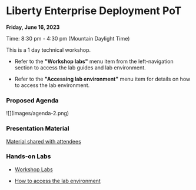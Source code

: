 # Liberty Enterprise Deployment PoT

<!--
![](images/bcbs-sc.png)
-->

**Friday, June 16, 2023** 

Time: 8:30 pm - 4:30 pm (Mountain Daylight Time)

This is a 1 day technical workshop.  
  
  - Refer to the **"Workshop labs"** menu item from the left-navigation section to access the lab guides and lab environment. 
  
  - Refer to the **"Accessing lab environment"** menu item for details on how to access the lab environment. 
  
  
<h3 style="color:black">Proposed Agenda</h3>
![](images/agenda-2.png)



<h3 style="color:black">Presentation Material</h3>

[Material shared with attendees](https://ibm.box.com/v/Liberty-Deploy-POT-share)


<h3 style="color:black">Hands-on Labs</h3>


  - [Workshop Labs](./day1.md)  
  
  - [How to access the lab environment](./lab-env.md) 



